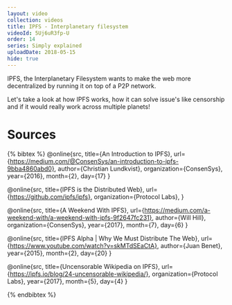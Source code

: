 ```yaml
---
layout: video
collection: videos
title: IPFS - Interplanetary filesystem
videoId: 5Uj6uR3fp-U
order: 14
series: Simply explained
uploadDate: 2018-05-15
hide: true
---
```


IPFS, the Interplanetary Filesystem wants to make the web more decentralized by running it on top of a P2P network. 

Let's take a look at how IPFS works, how it can solve issue's like censorship and if it would really work across multiple planets!

# Sources
{% bibtex %}
@online{src,
    title={An Introduction to IPFS},
    url={https://medium.com/@ConsenSys/an-introduction-to-ipfs-9bba4860abd0},
    author={Christian Lundkvist},
    organization={ConsenSys},
    year={2016},
    month={2},
    day={17}
}

@online{src,
    title={IPFS is the Distributed Web},
    url={https://github.com/ipfs/ipfs},
    organization={Protocol Labs},
}

@online{src,
    title={A Weekend With IPFS},
    url={https://medium.com/a-weekend-with/a-weekend-with-ipfs-9f2647fc231},
    author={Will Hill},
    organization={ConsenSys},
    year={2017},
    month={7},
    day={6}
}

@online{src,
    title={IPFS Alpha | Why We Must Distribute The Web},
    url={https://www.youtube.com/watch?v=skMTdSEaCtA},
    author={Juan Benet},
    year={2015},
    month={2},
    day={20}
}

@online{src,
    title={Uncensorable Wikipedia on IPFS},
    url={https://ipfs.io/blog/24-uncensorable-wikipedia/},
    organization={Protocol Labs},
    year={2017},
    month={5},
    day={4}
}

{% endbibtex %}